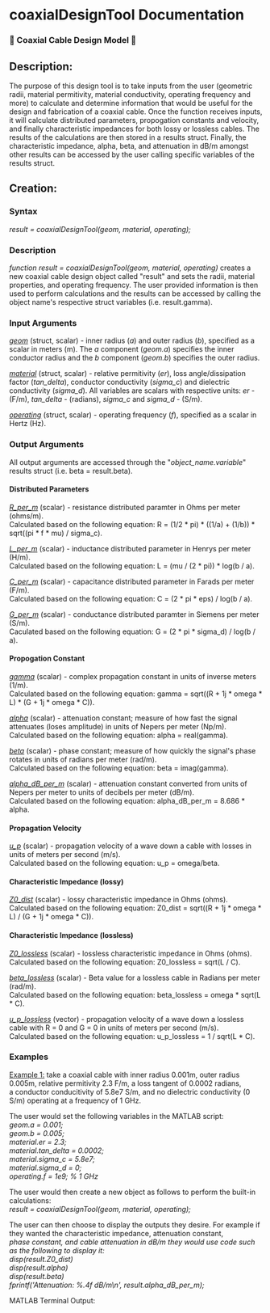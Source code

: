 # coaxialDesignTool Documentation
### :magnet: Coaxial Cable Design Model :magnet:

## Description:
The purpose of this design tool is to take inputs from the user (geometric radii, material permitivity, material conductivity, operating frequency and more) 
to calculate and determine information that would be useful for the design and fabrication of a coaxial cable. Once the function receives inputs, it will calculate
distributed parameters, propogation constants and velocity, and finally characteristic impedances for both lossy or lossless cables. The results of the calculations
are then stored in a results struct. Finally, the characteristic impedance, alpha, beta, and attenuation in dB/m amongst other results can be accessed by the user
calling specific variables of the results struct.


## Creation:
### Syntax
*result = coaxialDesignTool(geom, material, operating);*

### Description
*function result = coaxialDesignTool(geom, material, operating)* creates a new coaxial cable design object called "result" and sets the radii, material properties, and operating frequency.
The user provided information is then used to perform calculations and the results can be accessed by calling the object name's respective struct variables (i.e. result.gamma).


### Input Arguments
<ins>*geom*</ins> (struct, scalar) - inner radius (*a*) and outer radius (*b*), specified as a scalar in meters (m). The *a* component (*geom.a*) specifies the inner conductor radius and the *b* component (*geom.b*) specifies the outer
radius.

<ins>*material*</ins> (struct, scalar) - relative permitivity (*er*), loss angle/dissipation factor (*tan_delta*), conductor conductivity (*sigma_c*) and dielectric conductivity (*sigma_d*).
All variables are scalars with respective units: *er* - (F/m), *tan_delta* - (radians), *sigma_c* and *sigma_d* - (S/m).

<ins>*operating*</ins> (struct, scalar) - operating frequency (*f*), specified as a scalar in Hertz (Hz).

### Output Arguments
All output arguments are accessed through the "*object_name.variable*" results struct (i.e. beta = result.beta).

#### Distributed Parameters

<ins>*R_per_m*</ins> (scalar) - resistance distributed paramter in Ohms per meter (ohms/m).  
Calculated based on the following equation: R = (1/2 * pi) * ((1/a) + (1/b)) * sqrt((pi * f * mu) / sigma_c).

<ins>*L_per_m*</ins> (scalar) - inductance distributed parameter in Henrys per meter (H/m).  
Calculated based on the following equation: L = (mu / (2 * pi)) * log(b / a).

<ins>*C_per_m*</ins> (scalar) - capacitance distributed parameter in Farads per meter (F/m).  
Calculated based on the following equation: C = (2 * pi * eps) / log(b / a).

<ins>*G_per_m*</ins> (scalar) - conductance distributed paramter in Siemens per meter (S/m).  
Caculated based on the following equation: G = (2 * pi * sigma_d) / log(b / a).

#### Propogation Constant

<ins>*gamma*</ins> (scalar) - complex propagation constant in units of inverse meters (1/m).  
Calculated based on the following equation: gamma = sqrt((R + 1j * omega * L) * (G + 1j * omega * C)).

<ins>*alpha*</ins> (scalar) - attenuation constant; measure of how fast the signal attenuates (loses amplitude) in units of Nepers per meter (Np/m).  
Calculated based on the following equation: alpha = real(gamma).

<ins>*beta*</ins> (scalar) - phase constant; measure of how quickly the signal's phase rotates in units of radians per meter (rad/m).  
Calculated based on the following equation: beta = imag(gamma).

<ins>*alpha_dB_per_m*</ins> (scalar) - attenuation constant converted from units of Nepers per meter to units of decibels per meter (dB/m).  
Calculated based on the following equation: alpha_dB_per_m = 8.686 * alpha.

#### Propagation Velocity

<ins>*u_p*</ins> (scalar) - propagation velocity of a wave down a cable with losses in units of meters per second (m/s).  
Calculated based on the following equation: u_p = omega/beta.

#### Characteristic Impedance (lossy)

<ins>*Z0_dist*</ins> (scalar) - lossy characteristic impedance in Ohms (ohms).  
Calculated based on the following equation: Z0_dist = sqrt((R + 1j * omega * L) / (G + 1j * omega * C)).

#### Characteristic Impedance (lossless)

<ins>*Z0_lossless*</ins> (scalar) - lossless characteristic impedance in Ohms (ohms).  
Calculated based on the following equation: Z0_lossless = sqrt(L / C).

<ins>*beta_lossless*</ins> (scalar) - Beta value for a lossless cable in Radians per meter (rad/m).  
Calculated based on the following equation: beta_lossless = omega * sqrt(L * C).

<ins>*u_p_lossless*</ins> (vector) - propagation velocity of a wave down a lossless cable with R = 0 and G = 0 in units of meters per second (m/s).  
Calculated based on the following equation:  u_p_lossless = 1 / sqrt(L * C).

### Examples

<ins>Example 1:</ins> take a coaxial cable with inner radius 0.001m, outer radius 0.005m, relative permitivity 2.3 F/m, a loss tangent of 0.0002 radians,  
a conductor conducitivity of 5.8e7 S/m, and no dielectric conductivity (0 S/m) operating at a frequency of 1 GHz.

The user would set the following variables in the MATLAB script:  
*geom.a = 0.001;  
geom.b = 0.005;  
material.er = 2.3;  
material.tan_delta = 0.0002;  
material.sigma_c = 5.8e7;  
material.sigma_d = 0;  
operating.f = 1e9;  % 1 GHz*  

The user would then create a new object as follows to perform the built-in calculations:  
*result = coaxialDesignTool(geom, material, operating);*

The user can then choose to display the outputs they desire. For example if they wanted the characteristic impedance, attenuation constant,  
*phase constant, and cable attenuation in dB/m they would use code such as the following to display it:  
disp(result.Z0_dist)  
disp(result.alpha)  
disp(result.beta)  
fprintf('Attenuation: %.4f dB/m\n', result.alpha_dB_per_m);*  

MATLAB Terminal Output: 
